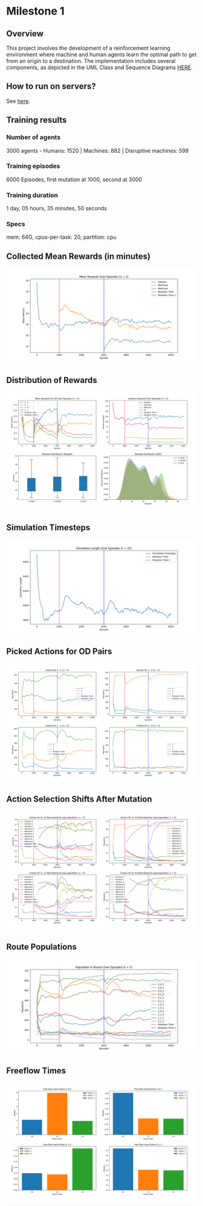 # Milestone 1

## Overview

This project involves the development of a reinforcement learning environment where machine and human agents learn the optimal path to get from an origin to a destination.
The implementation includes several components, as depicted in the UML Class and Sequence Diagrams [HERE](https://miro.com/app/board/uXjVN4vGqSI=/?share_link_id=316593087566).

## How to run on servers?

See [here](server_scripts/how_to.md).

## Training results

### Number of agents
3000 agents - Humans: 1520 | Machines: 882 | Disruptive machines: 598
### Training episodes
6000 Episodes, first mutation at 1000, second at 3000
### Training duration
1 day, 05 hours, 35 minutes, 50 seconds
### Specs
mem: 64G, cpus-per-task: 20, partition: cpu


## Collected Mean Rewards (in minutes)
![](readme_plots/rewards.png)


## Distribution of Rewards
![](readme_plots/rewards_dist.png)


## Simulation Timesteps
![](readme_plots/simulation_length.png)


## Picked Actions for OD Pairs
![](readme_plots/actions.png)


## Action Selection Shifts After Mutation
![](readme_plots/actions_shifts.png)


## Route Populations
![](readme_plots/flows.png)


## Freeflow Times
![](readme_plots/ff_travel_time.png)
